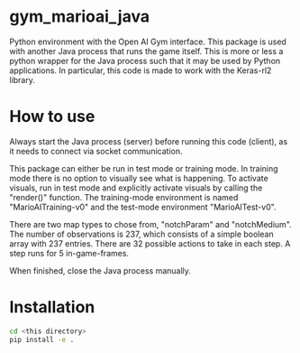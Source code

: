 
# gym_marioai_java

Python environment with the Open AI Gym interface. This package is used with another Java process that runs the game itself. This is more or less a python wrapper for the Java process such that it may be used by Python applications. In particular, this code is made to work with the Keras-rl2 library.

# How to use

Always start the Java process (server) before running this code (client), as it needs to connect via socket communication.

This package can either be run in test mode or training mode. In training mode there is no option to visually see what is happening. To activate visuals, run in test mode and explicitly activate visuals by calling the "render()" function. The training-mode environment is named "MarioAITraining-v0" and the test-mode environment "MarioAITest-v0".

There are two map types to chose from, "notchParam" and "notchMedium". The number of observations is 237, which consists of a simple boolean array with 237 entries. There are 32 possible actions to take in each step. A step runs for 5 in-game-frames.

When finished, close the Java process manually.

# Installation

```bash
cd <this directory>
pip install -e .
```
